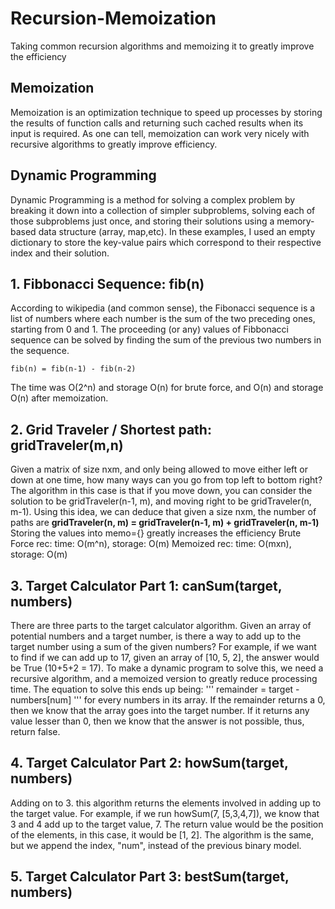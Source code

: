 # Recursion-Memoization
Taking common recursion algorithms and memoizing it to greatly improve the efficiency

## Memoization
Memoization is an optimization technique to speed up processes by storing the results of function calls and returning such cached results when its input is required. As one can tell, memoization can work very nicely with recursive algorithms to greatly improve efficiency.

## Dynamic Programming
Dynamic Programming is a method for solving a complex problem by breaking it down into a collection of simpler subproblems, solving each of those subproblems just once, and storing their solutions using a memory-based data structure (array, map,etc).
In these examples, I used an empty dictionary to store the key-value pairs which correspond to their respective index and their solution.

## 1. Fibbonacci Sequence: fib(n)
According to wikipedia (and common sense), the Fibonacci sequence is a list of numbers where each number is the sum of the two preceding ones, starting from 0 and 1. The proceeding (or any) values of Fibbonacci sequence can be solved by finding the sum of the previous two numbers in the sequence.
```
fib(n) = fib(n-1) - fib(n-2)
```
The time was O(2^n) and storage O(n) for brute force, and O(n) and storage O(n) after memoization.

## 2. Grid Traveler / Shortest path: gridTraveler(m,n)
Given a matrix of size nxm, and only being allowed to move either left or down at one time, how many ways can you go from top left to bottom right?
The algorithm in this case is that if you move down, you can consider the solution to be gridTraveler(n-1, m), and moving right to be gridTraveler(n, m-1). Using this idea, we can deduce that given a size nxm, the number of paths are **gridTraveler(n, m) = gridTraveler(n-1, m) + gridTraveler(n, m-1)** 
Storing the values into memo={} greatly increases the efficiency
Brute Force rec:
time: O(m^n), storage: O(m)
Memoized rec:
time: O(mxn), storage: O(m)

## 3. Target Calculator Part 1: canSum(target, numbers)
There are three parts to the target calculator algorithm. Given an array of potential numbers and a target number, is there a way to add up to the target number using a sum of the given numbers? For example, if we want to find if we can add up to 17, given an array of [10, 5, 2], the answer would be True (10+5+2 = 17). To make a dynamic program to solve this, we need a recursive algorithm, and a memoized version to greatly reduce processing time. The equation to solve this ends up being: 
'''
remainder = target - numbers[num]
'''
for every numbers in its array. If the remainder returns a 0, then we know that the array goes into the target number. If it returns any value lesser than 0, then we know that the answer is not possible, thus, return false.

## 4. Target Calculator Part 2: howSum(target, numbers)
Adding on to 3. this algorithm returns the elements involved in adding up to the target value. For example, if we run howSum(7, [5,3,4,7]), we know that 3 and 4 add up to the target value, 7. The return value would be the position of the elements, in this case, it would be [1, 2]. The algorithm is the same, but we append the index, "num", instead of the previous binary model.

## 5. Target Calculator Part 3: bestSum(target, numbers)
